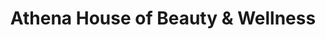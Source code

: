 ---
title: "Athena House of Beauty & Wellness"
url: /davao-city/athena-house-of-beauty-and-wellness/
shop: beauty
---